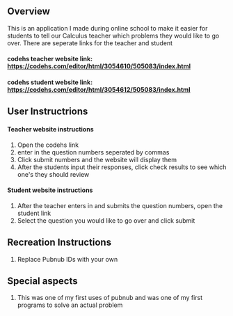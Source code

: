 ## Overview
This is an application I made during online school to make it easier for students to tell our Calculus teacher which problems they would like to go over. There are seperate links for the teacher and student

#### codehs teacher website link: https://codehs.com/editor/html/3054610/505083/index.html
#### codehs student website link: https://codehs.com/editor/html/3054612/505083/index.html

## User Instructrions
#### Teacher website instructions
1. Open the codehs link
2. enter in the question numbers seperated by commas
3. Click submit numbers and the website will display them
4. After the students input their responses, click check results to see which one's they should review

#### Student website instructions
1. After the teacher enters in and submits the question numbers, open the student link
2. Select the question you would like to go over and click submit



## Recreation Instructions
1. Replace Pubnub IDs with your own
## Special aspects
1. This was one of my first uses of pubnub and was one of my first programs to solve an actual problem
